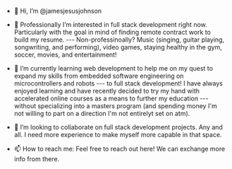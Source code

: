 - 👋 Hi, I’m @jamesjesusjohnson

- 👀 Professionally I’m interested in full stack development right now. Particularly with the goal in mind of finding remote contract work to build my resume.
---  Non-professinoally? Music (singing, guitar playing, songwriting, and performing), video games, staying healthy in the gym, soccer, movies, and entertainment! 

- 🌱 I’m currently learning web development to help me on my quest to expand my skills from embedded software engineering on microcontrollers and robots
---  to full stack development! I have always enjoyed learning and have recently decided to try my hand with accelerated online courses as a means to further my education
---  without specializing into a masters program (and spending money I'm not willing to part on a direction I'm not entirelyt set on atm).

- 💞️ I’m looking to collaborate on full stack development projects. Any and all. I need more experience to make myself more capable in that space.

- 📫 How to reach me: Feel free to reach out here! We can exchange more info from there.

<!---
jamesjesusjohnson/jamesjesusjohnson is a ✨ special ✨ repository because its `README.md` (this file) appears on your GitHub profile.
You can click the Preview link to take a look at your changes.
--->
